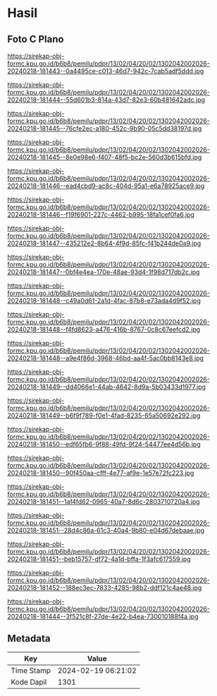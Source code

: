 # Hasil

## Foto C Plano

https://sirekap-obj-formc.kpu.go.id/b6b8/pemilu/pdpr/13/02/04/20/02/1302042002026-20240218-181443--0a4495ce-c013-46d7-942c-7cab5adf5ddd.jpg

https://sirekap-obj-formc.kpu.go.id/b6b8/pemilu/pdpr/13/02/04/20/02/1302042002026-20240218-181444--55d601b3-814a-43d7-82e3-60b481642adc.jpg

https://sirekap-obj-formc.kpu.go.id/b6b8/pemilu/pdpr/13/02/04/20/02/1302042002026-20240218-181445--76cfe2ec-a180-452c-9b90-05c5dd38197d.jpg

https://sirekap-obj-formc.kpu.go.id/b6b8/pemilu/pdpr/13/02/04/20/02/1302042002026-20240218-181445--8e0e98e6-f407-48f5-bc2e-560d3b615bfd.jpg

https://sirekap-obj-formc.kpu.go.id/b6b8/pemilu/pdpr/13/02/04/20/02/1302042002026-20240218-181446--ead4cbd9-ac8c-404d-95a1-e6a78925ace9.jpg

https://sirekap-obj-formc.kpu.go.id/b6b8/pemilu/pdpr/13/02/04/20/02/1302042002026-20240218-181446--f19f6901-227c-4462-b995-18fa1cef0fa6.jpg

https://sirekap-obj-formc.kpu.go.id/b6b8/pemilu/pdpr/13/02/04/20/02/1302042002026-20240218-181447--435212e2-8b64-4f9d-85fc-f41b244de0a9.jpg

https://sirekap-obj-formc.kpu.go.id/b6b8/pemilu/pdpr/13/02/04/20/02/1302042002026-20240218-181447--0bf4e4ea-170e-48ae-93d4-1f98d717db2c.jpg

https://sirekap-obj-formc.kpu.go.id/b6b8/pemilu/pdpr/13/02/04/20/02/1302042002026-20240218-181448--c49a0d61-2a1d-4fac-87b8-e73ada4d9f52.jpg

https://sirekap-obj-formc.kpu.go.id/b6b8/pemilu/pdpr/13/02/04/20/02/1302042002026-20240218-181448--f4fd8623-a476-416b-8767-0c8c67eefcd2.jpg

https://sirekap-obj-formc.kpu.go.id/b6b8/pemilu/pdpr/13/02/04/20/02/1302042002026-20240218-181448--a9e4f86d-3968-46bd-aa4f-5ac0bb8143e8.jpg

https://sirekap-obj-formc.kpu.go.id/b6b8/pemilu/pdpr/13/02/04/20/02/1302042002026-20240218-181449--dd4066e1-44ab-4642-8d9a-5b03433d1977.jpg

https://sirekap-obj-formc.kpu.go.id/b6b8/pemilu/pdpr/13/02/04/20/02/1302042002026-20240218-181449--b6f9f789-f0e1-4fad-8235-65a50692e292.jpg

https://sirekap-obj-formc.kpu.go.id/b6b8/pemilu/pdpr/13/02/04/20/02/1302042002026-20240218-181450--edf65fb6-9f88-49fd-9f24-54477ee4d56b.jpg

https://sirekap-obj-formc.kpu.go.id/b6b8/pemilu/pdpr/13/02/04/20/02/1302042002026-20240218-181450--90f450aa-cfff-4e77-af9e-1e57e72fc223.jpg

https://sirekap-obj-formc.kpu.go.id/b6b8/pemilu/pdpr/13/02/04/20/02/1302042002026-20240218-181451--1af4fd62-0965-40a7-8d6c-2803710720a4.jpg

https://sirekap-obj-formc.kpu.go.id/b6b8/pemilu/pdpr/13/02/04/20/02/1302042002026-20240218-181451--28d4c86a-61c3-40a4-9b80-e04d67debaae.jpg

https://sirekap-obj-formc.kpu.go.id/b6b8/pemilu/pdpr/13/02/04/20/02/1302042002026-20240218-181451--beb15757-df72-4a1d-bffa-1f3afc617559.jpg

https://sirekap-obj-formc.kpu.go.id/b6b8/pemilu/pdpr/13/02/04/20/02/1302042002026-20240218-181452--188ec3ec-7833-4285-98b2-ddf121c4ae48.jpg

https://sirekap-obj-formc.kpu.go.id/b6b8/pemilu/pdpr/13/02/04/20/02/1302042002026-20240218-181444--3f521c8f-27de-4e22-b4ea-730010188f4a.jpg


## Metadata

| Key        | Value               |
| ---------- | ------------------- |
| Time Stamp | 2024-02-19 06:21:02 |
| Kode Dapil | 1301                |



